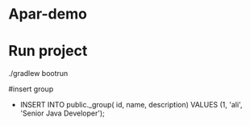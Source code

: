 # Apar-demo

# Run project

./gradlew bootrun

#insert group

* INSERT INTO public._group(
	id, name, description)
	VALUES (1, 'ali', 'Senior Java Developer');
